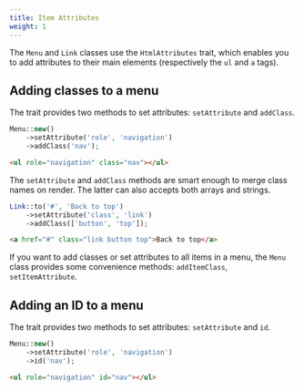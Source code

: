 ```yaml
---
title: Item Attributes
weight: 1
---
```


The `Menu` and `Link` classes use the `HtmlAttributes` trait, which enables you to add attributes to their main elements (respectively the `ul` and `a` tags).

## Adding classes to a menu

The trait provides two methods to set attributes: `setAttribute` and `addClass`.

```php
Menu::new()
    ->setAttribute('role', 'navigation')
    ->addClass('nav');
```

```html
<ul role="navigation" class="nav"></ul>
```

The `setAttribute` and `addClass` methods are smart enough to merge class names on render. The latter can also accepts both arrays and strings.

```php
Link::to('#', 'Back to top')
    ->setAttribute('class', 'link')
    ->addClass(['button', 'top']);
```

```html
<a href="#" class="link button top">Back to top</a>
```

If you want to add classes or set attributes to all items in a menu, the `Menu` class provides some convenience methods: `addItemClass`, `setItemAttribute`.

## Adding an ID to a menu

The trait provides two methods to set attributes: `setAttribute` and `id`.

```php
Menu::new()
    ->setAttribute('role', 'navigation')
    ->id('nav');
```

```html
<ul role="navigation" id="nav"></ul>
```


